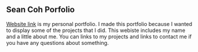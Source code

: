 ## Sean Coh Porfolio

[Website link](https://seanc21.github.io/) is my personal portfolio. I made this portfolio because I wanted to display some of the projects that I did. This webiste includes my name and a little about me. You can links to my projects and links to contact me if you have any questions about something.
